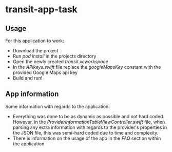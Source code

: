 # transit-app-task

## Usage
For this application to work:
- Download the project
- Run *pod install* in the projects directory
- Open the newly created *transit.xcworkspace*
- In the *APIkeys.swift* file replace the *googleMapsKey* constant with the provided Google Maps api key
- Build and run!

## App information
Some information with regards to the application:
- Everything was done to be as dynamic as possible and not hard coded. However, in the *ProviderInformationTableViewController.swift* file, when parsing any extra information with regards to the provider's properties in the JSON file, this was semi-hard coded due to time and complexity.
- There is information on the usage of the app in the *FAQ* section within the application
